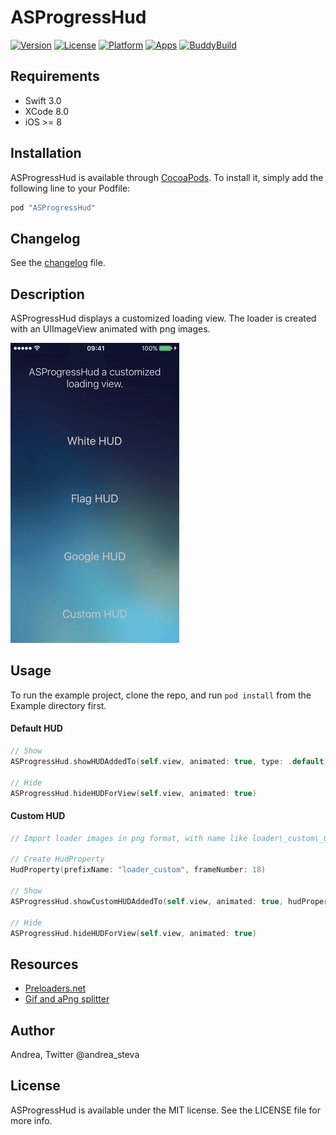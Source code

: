 # ASProgressHud

[![Version](https://img.shields.io/cocoapods/v/ASProgressHud.svg?style=flat)](http://cocoapods.org/pods/ASProgressHud)
[![License](https://img.shields.io/cocoapods/l/ASProgressHud.svg?style=flat)](http://cocoapods.org/pods/ASProgressHud)
[![Platform](https://img.shields.io/cocoapods/p/ASProgressHud.svg?style=flat)](http://cocoapods.org/pods/ASProgressHud)
[![Apps](https://img.shields.io/cocoapods/at/ASProgressHud.svg?style=flat)](http://cocoapods.org/pods/ASProgressHud)
[![BuddyBuild](https://dashboard.buddybuild.com/api/statusImage?appID=58c125ce8fe03c010009b1a5&branch=master&build=latest)](https://dashboard.buddybuild.com/apps/56f4f461ae27cb01000b366d/build/latest?branch=master)

## Requirements

* Swift 3.0
* XCode 8.0
* iOS >= 8

## Installation

ASProgressHud is available through [CocoaPods](http://cocoapods.org). To install
it, simply add the following line to your Podfile:

```ruby
pod "ASProgressHud"
```

## Changelog
See the [changelog](CHANGELOG.md) file. 


## Description
ASProgressHud displays a customized loading view. The loader is created with an UIImageView animated with png images.

![Screenshot](preview.gif)

## Usage

To run the example project, clone the repo, and run `pod install` from the Example directory first.

#### Default HUD

```swift
// Show
ASProgressHud.showHUDAddedTo(self.view, animated: true, type: .default)

// Hide
ASProgressHud.hideHUDForView(self.view, animated: true)
```

#### Custom HUD

```swift
// Import loader images in png format, with name like loader\_custom\_00.png, loader\_custom\_01.png, etc...

// Create HudProperty
HudProperty(prefixName: "loader_custom", frameNumber: 18)

// Show
ASProgressHud.showCustomHUDAddedTo(self.view, animated: true, hudProperty: hudProperty)

// Hide
ASProgressHud.hideHUDForView(self.view, animated: true)
```

## Resources

* [Preloaders.net](http://preloaders.net/)
* [Gif and aPng splitter](http://animizer.net/en/gif-apng-splitter)

## Author

Andrea, Twitter @andrea_steva

## License

ASProgressHud is available under the MIT license. See the LICENSE file for more info.

